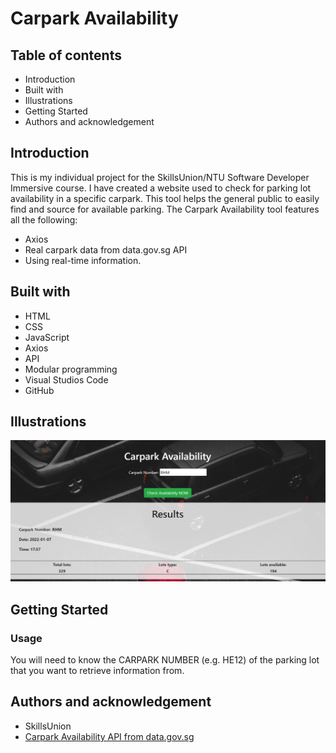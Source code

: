 # Carpark Availability

## Table of contents

* Introduction
* Built with
* Illustrations
* Getting Started
* Authors and acknowledgement

## Introduction

This is my individual project for the SkillsUnion/NTU Software Developer Immersive course. I have created a website used to check for parking lot availability in a specific carpark. This tool helps the general public to easily find and source for available parking. The Carpark Availability tool features all the following:
- Axios
- Real carpark data from data.gov.sg API
- Using real-time information.

## Built with

* HTML
* CSS
* JavaScript
* Axios
* API
* Modular programming
* Visual Studios Code
* GitHub

## Illustrations

![](https://github.com/Sarah-Specialist/CarparkAvailability/blob/e7bdf15493e4fe71219faa2d429aa6c821874810/image.jpg)

## Getting Started
### Usage

You will need to know the CARPARK NUMBER (e.g. HE12) of the parking lot that you want to retrieve information from.

## Authors and acknowledgement
* SkillsUnion
* [Carpark Availability API from data.gov.sg](https://data.gov.sg/dataset/carpark-availability)
